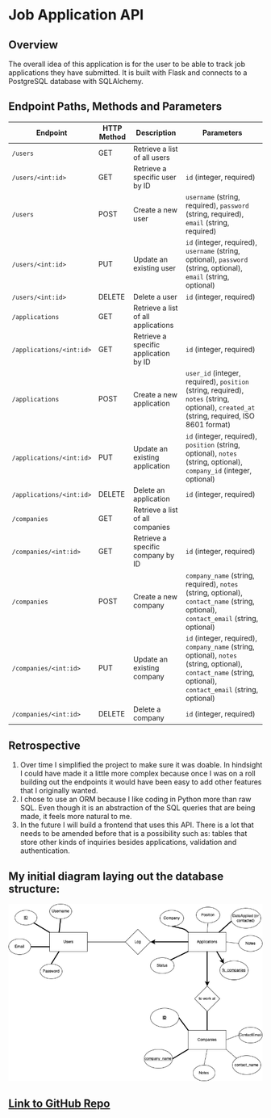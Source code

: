 # Job Application API

## Overview
The overall idea of this application is for the user to be able to track job applications they have submitted. It is built with Flask and connects to a PostgreSQL database with SQLAlchemy.

## Endpoint Paths, Methods and Parameters

| Endpoint                       | HTTP Method | Description                                       | Parameters                          |
|--------------------------------|--------------|---------------------------------------------------|-----------------------------------|
| `/users`                       | GET         | Retrieve a list of all users                       |                              |
| `/users/<int:id>`              | GET         | Retrieve a specific user by ID                     | `id` (integer, required)       |
| `/users`                       | POST        | Create a new user                                  | `username` (string, required), `password` (string, required), `email` (string, required) |
| `/users/<int:id>`              | PUT         | Update an existing user                            | `id` (integer, required), `username` (string, optional), `password` (string, optional), `email` (string, optional) |
| `/users/<int:id>`              | DELETE      | Delete a user                                      | `id` (integer, required)       |
| `/applications`               | GET         | Retrieve a list of all applications                |                              |
| `/applications/<int:id>`       | GET         | Retrieve a specific application by ID               | `id` (integer, required)       |
| `/applications`               | POST        | Create a new application                           | `user_id` (integer, required), `position` (string, required), `notes` (string, optional), `created_at` (string, required, ISO 8601 format) |
| `/applications/<int:id>`       | PUT         | Update an existing application                     | `id` (integer, required), `position` (string, optional), `notes` (string, optional), `company_id` (integer, optional) |
| `/applications/<int:id>`       | DELETE      | Delete an application                              | `id` (integer, required)       |
| `/companies`                   | GET         | Retrieve a list of all companies                   |                              |
| `/companies/<int:id>`          | GET         | Retrieve a specific company by ID                  | `id` (integer, required)       |
| `/companies`                   | POST        | Create a new company                               | `company_name` (string, required), `notes` (string, optional), `contact_name` (string, optional), `contact_email` (string, optional) |
| `/companies/<int:id>`          | PUT         | Update an existing company                         | `id` (integer, required), `company_name` (string, optional), `notes` (string, optional), `contact_name` (string, optional), `contact_email` (string, optional) |
| `/companies/<int:id>`          | DELETE      | Delete a company                                   | `id` (integer, required)       |

## Retrospective
1. Over time I simplified the project to make sure it was doable. In hindsight I could have made it a little more complex because once I was on a roll building out the endpoints it would have been easy to add other features that I originally wanted.
2. I chose to use an ORM because I like coding in Python more than raw SQL. Even though it is an abstraction of the SQL queries that are being made, it feels more natural to me.
3. In the future I will build a frontend that uses this API. There is a lot that needs to be amended before that is a possibility such as: tables that store other kinds of inquiries besides applications, validation and authentication. 

## My initial diagram laying out the database structure:
![screenshot of an ER Diagram of my database](./job_search_ERD.png)

## [Link to GitHub Repo](https://github.com/kristofer11/job-search-api/settings)
